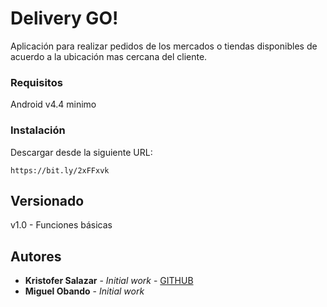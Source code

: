# Delivery GO!

Aplicación para realizar pedidos de los mercados o tiendas disponibles de acuerdo a la ubicación mas cercana del cliente.

### Requisitos

Android v4.4 minimo

### Instalación

Descargar desde la siguiente URL:

```
https://bit.ly/2xFFxvk
```

## Versionado

v1.0 - Funciones básicas

## Autores

* **Kristofer Salazar** - *Initial work* - [GITHUB](https://github.com/JeanSalazar)
* **Miguel Obando** - *Initial work*
